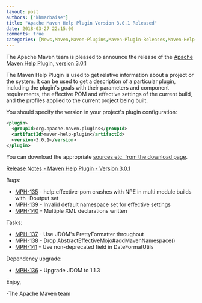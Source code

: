 ```yaml
---
layout: post
authors: ["khmarbaise"]
title: "Apache Maven Help Plugin Version 3.0.1 Released"
date: 2018-03-27 22:15:00
comments: true
categories: [News,Maven,Maven-Plugins,Maven-Plugin-Releases,Maven-Help-plugin,Maven-Help-Plugin-Release]
---
```

The Apache Maven team is pleased to announce the release of the 
[Apache Maven Help Plugin, version 3.0.1](https://maven.apache.org/plugins/maven-help-plugin/)

The Maven Help Plugin is used to get relative information about a project or
the system. It can be used to get a description of a particular plugin,
including the plugin's goals with their parameters and component requirements,
the effective POM and effective settings of the current build, and the profiles
applied to the current project being built.

You should specify the version in your project's plugin configuration:

``` xml
<plugin>
  <groupId>org.apache.maven.plugins</groupId>
  <artifactId>maven-help-plugin</artifactId>
  <version>3.0.1</version>
</plugin>
```

You can download the appropriate [sources etc. from the download page](https://maven.apache.org/plugins/maven-help-plugin/download.cgi).
 

<!-- more -->

[Release Notes - Maven Help Plugin - Version 3.0.1](https://issues.apache.org/jira/secure/ReleaseNote.jspa?projectId=12317522&version=12342960)

Bugs:

 * [MPH-135](https://issues.apache.org/jira/browse/MPH-135) - help:effective-pom crashes with NPE in multi module builds with -Doutput set
 * [MPH-139](https://issues.apache.org/jira/browse/MPH-139) - Invalid default namespace set for effective settings
 * [MPH-140](https://issues.apache.org/jira/browse/MPH-140) - Multiple XML declarations written

Tasks:

 * [MPH-137](https://issues.apache.org/jira/browse/MPH-137) - Use JDOM's PrettyFormatter throughout
 * [MPH-138](https://issues.apache.org/jira/browse/MPH-138) - Drop AbstractEffectiveMojo#addMavenNamespace()
 * [MPH-141](https://issues.apache.org/jira/browse/MPH-141) - Use non-deprecated field in DateFormatUtils

Dependency upgrade:

 * [MPH-136](https://issues.apache.org/jira/browse/MPH-136) - Upgrade JDOM to 1.1.3 

Enjoy,

-The Apache Maven team

